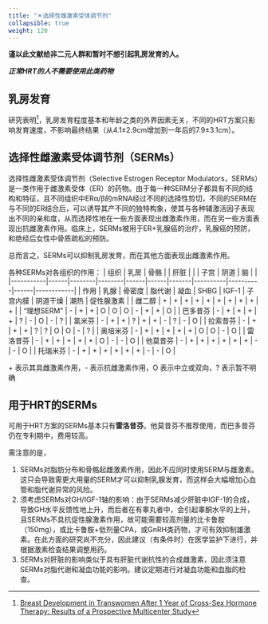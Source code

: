 ```yaml
---
title: "＊选择性雌激素受体调节剂"
collapsible: true
weight: 120
---
```


**谨以此文献给非二元人群和暂时不想引起乳房发育的人。**

***正常HRT的人不需要使用此类药物***

## 乳房发育

研究表明[^1]，乳房发育程度基本和年龄之类的外界因素无关，不同的HRT方案只影响发育速度，不影响最终结果（从4.1±2.9cm增加到一年后的7.9±3.1cm）。

## 选择性雌激素受体调节剂（SERMs）

选择性雌激素受体调节剂（Selective Estrogen Receptor Modulators，SERMs）是一类作用于雌激素受体（ER）的药物。由于每一种SERM分子都具有不同的结构和特征，且不同组织中ERα/β的mRNA经过不同的选择性剪切，不同的SERM在与不同的ER结合后，可以诱导其产不同的独特构象，使其与各种辅激活因子表现出不同的亲和度，从而选择性地在一些方面表现出雌激素作用，而在另一些方面表现出抗雌激素作用。临床上，SERMs被用于ER+乳腺癌的治疗，乳腺癌的预防，和绝经后女性中骨质疏松的预防。

总而言之，SERMs可以抑制乳房发育，而在其他方面表现出雌激素作用。

各种SERMs对各组织的作用：
| 组织       | 乳房 | 骨骼    |        | 肝脏 |      |       | 子宫     | 阴道     | 脑   |            |
|-----------|------|--------|--------|------|------|-------|----------|----------|------|------------|
| 作用       | 乳腺  | 骨密度  | 脂代谢  | 凝血  | SHBG | IGF-1 | 子宫内膜  | 阴道干燥   | 潮热  | 促性腺激素  |
| 雌二醇     | +    | +      | +      | +    | +    | +     | +        | +        | +    | +          |
| “理想SERM” | -    | +      | +      | O    | O    | O     | -        | +        | +    | O         |
| 巴多昔芬   | -    | +      | +      | +    | +    | ?     | -        | O        | -    | ?          |
| 氯米芬     | -    | +      | +      | ?    | +    | +     | -        | ?        | -    | O          |
| 拉索昔芬   | -    | +      | +      | +    | ?    | ?     | O        | O        | -    | ?          |
| 奥培米芬   | -    | +      | +      | +    | +    | +     | O        | O        | -    | O          |
| 雷洛昔芬   | -    | +      | +      | +    | +    | +     | O        | -        | -    | O          |
| 他莫昔芬   | -    | +      | +      | +    | +    | +     | +        | -        | -    | O          |
| 托瑞米芬   | -    | +      | +      | +    | +    | +     | +        | -        | -    | O          |

\+ 表示其具雌激素作用，- 表示抗雌激素作用，O 表示中立或双向，? 表示暂不明确

## 用于HRT的SERMs
可用于HRT方案的SERMs基本只有**雷洛昔芬**。他莫昔芬不推荐使用，而巴多昔芬仍在专利期中，费用较高。

需注意的是，
1. SERMs对脂肪分布和骨骼起雌激素作用，因此不应同时使用SERM与雌激素。这只会导致需更大用量的SERM才可以抑制乳腺发育，而这样会大幅增加心血管和脂代谢异常的风险。
1. 须考虑SERMs对GH/IGF-1轴的影响：由于SERMs减少肝脏中IGF-1的合成，导致GH水平反馈性地上升，而后者在有睾丸者中，会引起睾酮水平的上升，且SERMs不具抗促性腺激素作用，故可能需要较高剂量的比卡鲁胺（150mg），或比卡鲁胺+低剂量CPA，或GnRH类药物，才可有效抑制雄激素。在此方面的研究尚不充分，因此建议（有条件时）在医学监护下进行，并根据激素检查结果调整用药。
1. SERMs对肝脏的影响类似于具有肝脏代谢抗性的合成雌激素，因此须注意SERMs对脂代谢和凝血功能的影响。建议定期进行对凝血功能和血脂的检查。


[^1]: [Breast Development in Transwomen After 1 Year of Cross-Sex Hormone Therapy: Results of a Prospective Multicenter Study](https://academic.oup.com/jcem/article/103/2/532/4642966?login=false)
[^2]: [雷洛昔芬](https://www.chemicalbook.com/ProductChemicalPropertiesCB1290431.htm)
